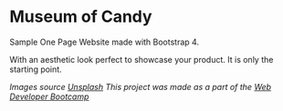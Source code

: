 # Museum of Candy

Sample One Page Website made with Bootstrap 4.

With an aesthetic look perfect to showcase your product. It is only the starting point.

_Images source [Unsplash](https://unsplash.com/)_
_This project was made as a part of the [Web Developer Bootcamp](https://www.udemy.com/course/the-web-developer-bootcamp/)_
